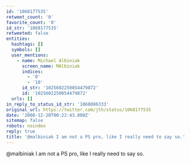 ```yaml
---
id: '1068177535'
retweet_count: '0'
favorite_count: '0'
id_str: '1068177535'
retweeted: false
entities:
  hashtags: []
  symbols: []
  user_mentions:
    - name: Michael Albiniak
      screen_name: MAlbiniak
      indices:
        - '0'
        - '10'
      id_str: '1025602250054479872'
      id: '1025602250054479872'
  urls: []
in_reply_to_status_id_str: '1068086333'
original_url: https://twitter.com/jth/status/1068177535
date: '2008-12-20T00:22:43.000Z'
sitemap: false
robots: noindex
reply: true
title: '@malbiniak I am not a PS pro, like I really need to say so.'
---
```


@malbiniak I am not a PS pro, like I really need to say so.